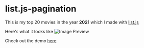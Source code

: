 # list.js-pagination
This is my top 20 movies in the year **2021** which I made with [list.js](https://listjs.com/)

Here's what it looks like ![Image Preview](https://repository-images.githubusercontent.com/459070050/ce28b0af-6c56-47d8-8466-a2294f262b92)

Check out the demo [here](https://abrahamebij.github.io/list.js-pagination/)
